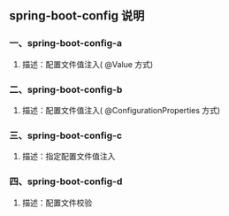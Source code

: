 ## spring-boot-config 说明

### 一、spring-boot-config-a

1. 描述：配置文件值注入( @Value 方式)

### 二、spring-boot-config-b

1. 描述：配置文件值注入( @ConfigurationProperties 方式)

### 三、spring-boot-config-c

1. 描述：指定配置文件值注入

### 四、spring-boot-config-d

1. 描述：配置文件校验